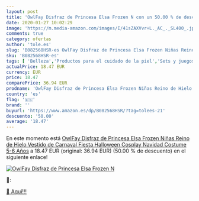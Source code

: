```yaml
---
layout: post
title: 'OwlFay Disfraz de Princesa Elsa Frozen N con un 50.00 % de descuento'
date: 2020-01-27 10:02:29
image: 'https://m.media-amazon.com/images/I/41sZAXVvr+L._AC_._SL400_.jpg'
comments: true
category: ofertas
author: 'tole.es'
slug: 'B082568HSR-es OwlFay Disfraz de Princesa Elsa Frozen Niñas Reino de...'
sku: 'B082568HSR-es'
tags: [ 'Belleza','Productos para el cuidado de la piel','Sets y juegos para el cuidado de la piel','navidad', ]
actualPrice: 18.47 EUR
currency: EUR
price: 18.47
comparePrice: 36.94 EUR
prodname: 'OwlFay Disfraz de Princesa Elsa Frozen Niñas Reino de Hielo Vestido de Carnaval Fiesta Halloween Cosplay Navidad Costume 5-6 Años'
country: 'es'
flag: '🇪🇸'
brand: ''
buyurl: 'https://www.amazon.es/dp/B082568HSR/?tag=tolees-21'
descuento: '50.00'
average: '18.47'
---
```


En este momento está [OwlFay Disfraz de Princesa Elsa Frozen Niñas Reino de Hielo Vestido de Carnaval Fiesta Halloween Cosplay Navidad Costume 5-6 Años](https://www.amazon.es/dp/B082568HSR/?tag=tolees-21) a 18.47 EUR (original: 36.94 EUR) (50.00 %  de descuento) en el siguiente enlace!

[![OwlFay Disfraz de Princesa Elsa Frozen N](https://m.media-amazon.com/images/I/41sZAXVvr+L._AC_._SL400_.jpg)](https://www.amazon.es/dp/B082568HSR/?tag=tolees-21)

🔎:


[🛒 Aquí!!!](https://www.amazon.es/dp/B082568HSR/?tag=tolees-21)
